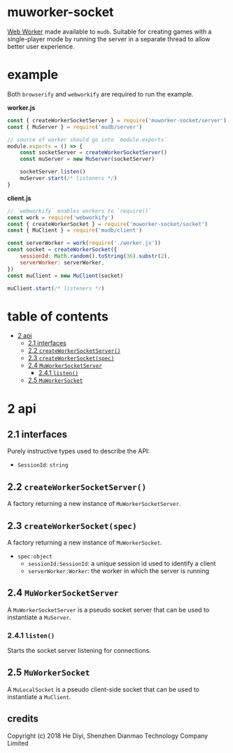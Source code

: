 # muworker-socket
[Web Worker](https://developer.mozilla.org/en-US/docs/Web/API/Web_Workers_API#Web_Workers_concepts_and_usage) made available to `mudb`.  Suitable for creating games with a single-player mode by running the server in a separate thread to allow better user experience.

# example
Both `browserify` and `webworkify` are required to run the example.

**worker.js**
```js
const { createWorkerSocketServer } = require('muworker-socket/server')
const { MuServer } = require('mudb/server')

// source of worker should go into `module.exports`
module.exports = () => {
    const socketServer = createWorkerSocketServer()
    const muServer = new MuServer(socketServer)

    socketServer.listen()
    muServer.start(/* listeners */)
}
```

**client.js**
```js
// `webworkify` enables workers to `require()`
const work = require('webworkify')
const { createWorkerSocket } = require('muworker-socket/socket')
const { MuClient } = require('mudb/client')

const serverWorker = work(require('./worker.js'))
const socket = createWorkerSocket({
    sessionId: Math.random().toString(36).substr(2),
    serverWorker: serverWorker,
})
const muClient = new MuClient(socket)

muClient.start(/* listeners */)
```

# table of contents

   * [2 api](#section_2)
      * [2.1 interfaces](#section_2.1)
      * [2.2 `createWorkerSocketServer()`](#section_2.2)
      * [2.3 `createWorkerSocket(spec)`](#section_2.3)
      * [2.4 `MuWorkerSocketServer`](#section_2.4)
         * [2.4.1 `listen()`](#section_2.4.1)
      * [2.5 `MuWorkerSocket`](#section_2.5)

# <a name="section_2"></a> 2 api

## <a name="section_2.1"></a> 2.1 interfaces

Purely instructive types used to describe the API:
* `SessionId`: `string`

## <a name="section_2.2"></a> 2.2 `createWorkerSocketServer()`
A factory returning a new instance of `MuWorkerSocketServer`.

## <a name="section_2.3"></a> 2.3 `createWorkerSocket(spec)`
A factory returning a new instance of `MuWorkerSocket`.

* `spec:object`
    * `sessionId:SessionId`: a unique session id used to identify a client
    * `serverWorker:Worker`: the worker in which the server is running

## <a name="section_2.4"></a> 2.4 `MuWorkerSocketServer`
A `MuWorkerSocketServer` is a pseudo socket server that can be used to instantiate a `MuServer`.

### <a name="section_2.4.1"></a> 2.4.1 `listen()`
Starts the socket server listening for connections.

## <a name="section_2.5"></a> 2.5 `MuWorkerSocket`
A `MuLocalSocket` is a pseudo client-side socket that can be used to instantiate a `MuClient`.

## credits
Copyright (c) 2018 He Diyi, Shenzhen Dianmao Technology Company Limited


